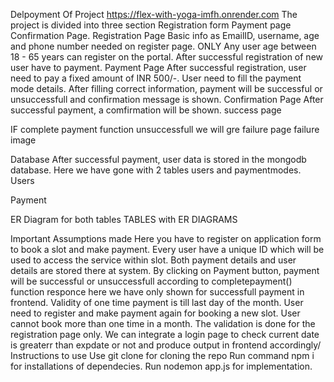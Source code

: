 Delpoyment Of Project
https://flex-with-yoga-imfh.onrender.com
The project is divided into three section
Registration form
Payment page
Confirmation Page.
Registration Page
Basic info as EmailID, username, age and phone number needed on register page.
ONLY Any user age between 18 - 65 years can register on the portal.
After successful registration of new user have to payment.
Payment Page
After successful registration, user need to pay a fixed amount of INR 500/-.
User need to fill the payment mode details.
After filling correct information, payment will be successful or unsuccessfull and confirmation message is shown.
Confirmation Page
After successful payment, a comfirmation will be shown. success page

IF complete payment function unsuccessfull we will gre failure page failure image

Database
After successful payment, user data is stored in the mongodb database. Here we have gone with 2 tables users and paymentmodes. Users

Payment

ER Diagram for both tables
TABLES with ER DIAGRAMS

Important Assumptions made
Here you have to register on application form to book a slot and make payment.
Every user have a unique ID which will be used to access the service within slot.
Both payment details and user details are stored there at system.
By clicking on Payment button, payment will be successful or unsuccessfull according to completepayment() function responce here we have only shown for successfull payment in frontend.
Validity of one time payment is till last day of the month.
User need to register and make payment again for booking a new slot.
User cannot book more than one time in a month.
The validation is done for the registration page only.
We can integrate a login page to check current date is greaterr than expdate or not and produce output in frontend accordingly/
Instructions to use
Use git clone for cloning the repo
Run command npm i for installations of dependecies.
Run nodemon app.js for implementation.
